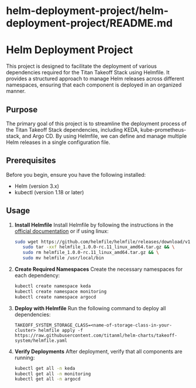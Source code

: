 # helm-deployment-project/helm-deployment-project/README.md

# Helm Deployment Project

This project is designed to facilitate the deployment of various dependencies required for the Titan Takeoff Stack using Helmfile. It provides a structured approach to manage Helm releases across different namespaces, ensuring that each component is deployed in an organized manner.

## Purpose

The primary goal of this project is to streamline the deployment process of the Titan Takeoff Stack dependencies, including KEDA, kube-prometheus-stack, and Argo CD. By using Helmfile, we can define and manage multiple Helm releases in a single configuration file.

## Prerequisites
Before you begin, ensure you have the following installed:
- Helm (version 3.x)
- kubectl (version 1.18 or later)

## Usage

1. **Install Helmfile**
   Install Helmfile by following the instructions in the [official documentation](https://helmfile.readthedocs.io/en/latest/#installation) or if using linux:
   ```bash
   sudo wget https://github.com/helmfile/helmfile/releases/download/v1.0.0-rc.11/helmfile_1.0.0-rc.11_linux_amd64.tar.gz && \ 
      sudo tar -xxf helmfile_1.0.0-rc.11_linux_amd64.tar.gz && \
      sudo rm helmfile_1.0.0-rc.11_linux_amd64.tar.gz && \
      sudo mv helmfile /usr/local/bin
   ```

2. **Create Required Namespaces**
   Create the necessary namespaces for each dependency:
   ```bash
   kubectl create namespace keda
   kubectl create namespace monitoring
   kubectl create namespace argocd
   ```

3. **Deploy with Helmfile**
   Run the following command to deploy all dependencies:
   ```
   TAKEOFF_SYSTEM_STORAGE_CLASS=<name-of-storage-class-in-your-cluster> helmfile apply -f https://raw.githubusercontent.com/titanml/helm-charts/takeoff-system/helmfile.yaml
   ```

4. **Verify Deployments**
   After deployment, verify that all components are running:
   ```bash
   kubectl get all -n keda
   kubectl get all -n monitoring
   kubectl get all -n argocd
   ```
